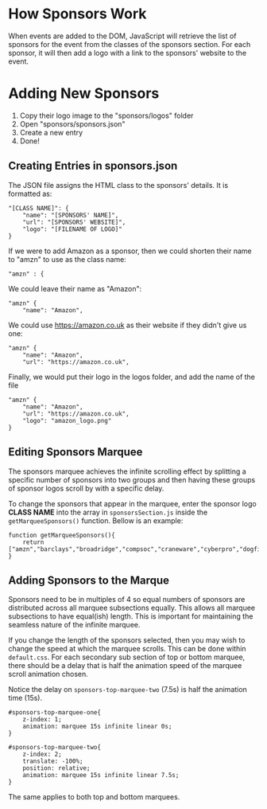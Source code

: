 # How Sponsors Work
When events are added to the DOM, JavaScript will retrieve the list of sponsors for the event from the classes of the sponsors section.
For each sponsor, it will then add a logo with a link to the sponsors' website to the event.
# Adding New Sponsors
1. Copy their logo image to the "sponsors/logos" folder
2. Open "sponsors/sponsors.json"
3. Create a new entry
4. Done!

## Creating Entries in sponsors.json
The JSON file assigns the HTML class to the sponsors' details.
It is formatted as: 

    "[CLASS NAME]": { 
        "name": "[SPONSORS' NAME]", 
        "url": "[SPONSORS' WEBSITE]",
        "logo": "[FILENAME OF LOGO]"
    }

If we were to add Amazon as a sponsor, then we could shorten their name to "amzn" to use as the class name:
    
    "amzn" : {

We could leave their name as "Amazon":

    "amzn" {
        "name": "Amazon",

We could use https://amazon.co.uk as their website if they didn't give us one: 

    "amzn" {
        "name": "Amazon",
        "url": "https://amazon.co.uk",

Finally, we would put their logo in the logos folder, and add the name of the file

    "amzn" {
        "name": "Amazon",
        "url": "https://amazon.co.uk",
        "logo": "amazon_logo.png"
    }

## Editing Sponsors Marquee
The sponsors marquee achieves the infinite scrolling effect by splitting a specific number of sponsors into two groups
and then having these groups of sponsor logos scroll by with a specific delay.

To change the sponsors that appear in the marquee, enter the sponsor logo **CLASS NAME** into the array in `sponsorsSection.js`
inside the `getMarqueeSponsors()` function. Bellow is an example:

    function getMarqueeSponsors(){
        return ["amzn","barclays","broadridge","compsoc","craneware","cyberpro","dogfish","dsg","ef","github","dominos","cooper_software"]
    }


## Adding Sponsors to the Marque
Sponsors need to be in multiples of 4 so equal numbers of sponsors are distributed across all marquee subsections equally.
This allows all marquee subsections to have equal(ish) length. This is important for maintaining the seamless nature of the infinite marquee.

If you change the length of the sponsors selected, then you may wish to change the speed at which the marquee scrolls.
This can be done within  `default.css`. For each secondary sub section of top or bottom marquee, there should be a delay that
is half the animation speed of the marquee scroll animation chosen.

Notice the delay on `sponsors-top-marquee-two` (7.5s) is half the animation time (15s).


    #sponsors-top-marquee-one{
        z-index: 1;
        animation: marquee 15s infinite linear 0s;
    }
    
    #sponsors-top-marquee-two{
        z-index: 2;
        translate: -100%;
        position: relative;
        animation: marquee 15s infinite linear 7.5s;
    }

The same applies to both top and bottom marquees.